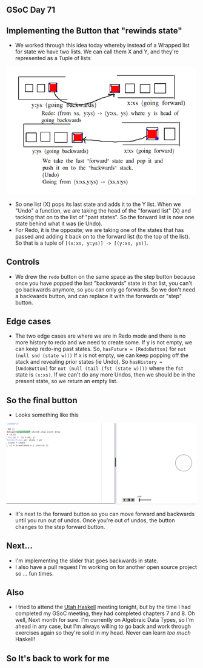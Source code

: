 ## GSoC Day 71

## Implementing the Button that "rewinds state"

- We worked through this idea today whereby instead of a Wrapped list for state we have
  two lists. We can call them X and Y, and they're represented as a Tuple of lists
  
<img src="/images/GSoc_/2.png" width="500">

- So one list (X) pops its last state and adds it to the Y list. 
  When we "Undo" a function, we are taking the head of the "forward list" (X)
  and tacking that on to the list of "past states". So the forward list is now
  one state behind what it was (ie Undo).
- For Redo, it is the opposite; we are taking one of the states that has passed
  and adding it back on to the forward list (to the top of the list).
  So that is a tuple of ```[(x:xs, y:ys)] -> [(y:xs, ys)]```.
  
## Controls
- We drew the ```redo``` button on the same space as the step button because 
  once you have popped the last "backwards" state in that list, you can't 
  go backwards anymore, so you can only go forwards. So we don't need a backwards
  button, and can replace it with the forwards or "step" button.
  
## Edge cases
- The two edge cases are where we are in Redo mode and there is no more history
  to redo and we need to create some.
  If y is not empty, we can keep redo-ing past states.
  So, ```hasFuture = [RedoButton]``` for ```not (null snd (state w)))```
  If x is not empty, we can keep popping off the stack and revealing prior states (ie Undo).
  So ```hasHistory = [UndoButton]``` for ```not (null (tail (fst (state w))))``` where
  the ```fst``` state is ```(x:xs)```. If we can't do any more Undos, then we should be 
  in the present state, so we return an empty list.
  
 
  
## So the final button
 - Looks something like this
 
 <img src="/images/GSoc_/1.png" width="700">
 
 - It's next to the forward button so you can move forward and backwards until
   you run out of undos. Once you're out of undos, the button changes to the step
   forward button. 
   
## Next...
 - I'm implementing the slider that goes backwards in state.
 - I also have a pull request I'm working on for another open source project so ... fun times.
   
## Also
 - I tried to attend the [Utah Haskell](https://www.meetup.com/utah-haskell/events/cvzpppyxkbvb/) meeting tonight, but by the time I had completed my GSoC 
   meeting, they had completed chapters 7 and 8. Oh well, Next month for sure. I'm currently on
   Algebraic Data Types, so I'm ahead in any case, but I'm always willing to go back and work 
   through exercises again so they're solid in my head. Never can learn *too much* Haskell!
   
## So It's back to work for me
